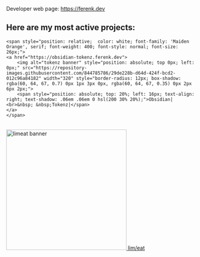<link rel="preconnect" href="https://fonts.googleapis.com">
<link rel="preconnect" href="https://fonts.gstatic.com" crossorigin>
<link href="https://fonts.googleapis.com/css2?family=Maiden+Orange&display=swap" rel="stylesheet">

Developer web page: https://ferenk.dev

## Here are my most active projects:


    <span style="position: relative;  color: white; font-family: 'Maiden Orange', serif; font-weight: 400; font-style: normal; font-size: 26px;">
	<a href="https://obsidian-tokenz.ferenk.dev">
        <img alt="tokenz banner" style="position: absolute; top 0px; left: 0px;" src="https://repository-images.githubusercontent.com/844785786/29de228b-d64d-424f-bcd2-012c96a84182" width="320" style="border-radius: 12px; box-shadow: rgba(60, 64, 67, 0.7) 0px 1px 3px 0px, rgba(60, 64, 67, 0.35) 0px 2px 6px 2px;">
        <span style="position: absolute; top: 20%; left: 16px; text-align: right; text-shadow: .06em .06em 0 hsl(200 30% 20%);">Obsidian|<br>&nbsp; &nbsp;Tokenz|</span>
    </a>
    </span>
<br>
<a href="https://limeat.ferenk.dev">
    <span class="app-container">
        <img alt="limeat banner" class="app-banner" src="https://github.com/ferenk/limeat/releases/download/web/apple_diet_1200x.png" width="320">
        <span class="app-title">lim/eat</span>
    </span>
</a>
